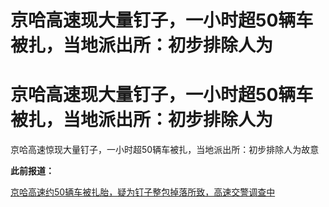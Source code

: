 # 京哈高速现大量钉子，一小时超50辆车被扎，当地派出所：初步排除人为

# 京哈高速现大量钉子，一小时超50辆车被扎，当地派出所：初步排除人为

京哈高速惊现大量钉子，一小时超50辆车被扎，当地派出所：初步排除人为故意

**此前报道：**

[京哈高速约50辆车被扎胎，疑为钉子整包掉落所致，高速交警调查中 ](https://new.qq.com/rain/a/20231001A0399500)

